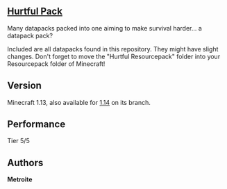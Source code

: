 ## [Hurtful Pack](https://minhaskamal.github.io/DownGit/#/home?url=https://github.com/Metroite/datapacks/tree/1.13/Hurtful%20Pack&rootDirectory=false)

Many datapacks packed into one aiming to make survival harder... a datapack pack?

Included are all datapacks found in this repository. They might have slight changes. Don't forget to move the "Hurtful Resourcepack" folder into your Resourcepack folder of Minecraft!

## Version

Minecraft 1.13, also available for [1.14](https://github.com/Metroite/datapacks/tree/1.14/Hurtful%20Pack) on its branch.

## Performance

Tier 5/5

## Authors

**Metroite**
